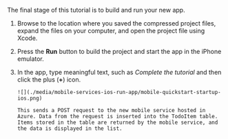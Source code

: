 


The final stage of this tutorial is to build and run your new app.

1. Browse to the location where you saved the compressed project files, expand the files on your computer, and open the project file using Xcode.
2. Press the **Run** button to build the project and start the app in the iPhone emulator.
3. In the app, type meaningful text, such as *Complete the tutorial* and then click the plus (**+**) icon.
   
       ![](./media/mobile-services-ios-run-app/mobile-quickstart-startup-ios.png)
   
       This sends a POST request to the new mobile service hosted in Azure. Data from the request is inserted into the TodoItem table. Items stored in the table are returned by the mobile service, and the data is displayed in the list.
   
     </div>

